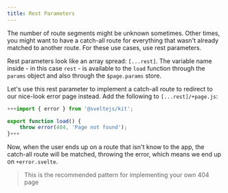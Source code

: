 ```yaml
---
title: Rest Parameters
---
```


The number of route segments might be unknown sometimes. Other times, you might want to have a catch-all route for everything that wasn't already matched to another route. For these use cases, use rest parameters.

Rest parameters look like an array spread: `[...rest]`. The variable name inside - in this case `rest` - is available to the `load` function through the `params` object and also through the `$page.params` store.

Let's use this rest parameter to implement a catch-all route to redirect to our nice-look error page instead. Add the following to `[...rest]/+page.js`:

```js
+++import { error } from '@sveltejs/kit';

export function load() {
	throw error(404, 'Page not found');
}+++
```

Now, when the user ends up on a route that isn't know to the app, the catch-all route will be matched, throwing the error, which means we end up on `+error.svelte`.

> This is the recommended pattern for implementing your own 404 page
